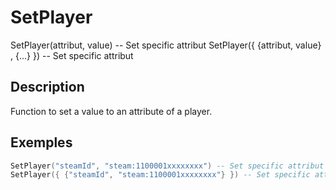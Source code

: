 # SetPlayer

SetPlayer(attribut, value) -- Set specific attribut
SetPlayer({ {attribut, value} , {...} }) -- Set specific attribut

## Description

Function to set a value to an attribute of a player.

## Exemples

```lua
SetPlayer("steamId", "steam:1100001xxxxxxxx") -- Set specific attribut
SetPlayer({ {"steamId", "steam:1100001xxxxxxxx"} }) -- Set specific attribut
```

